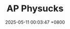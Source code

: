 ---
title:          "AP Physucks"
date:           2025-05-11 00:03:47 +0800
selected:       false

animation: /assets/images/artwork/animatics/idk_i_was_bored.mp4
order: 1
cover: /assets/images/artwork/animatics/phys_cover.jpeg
---